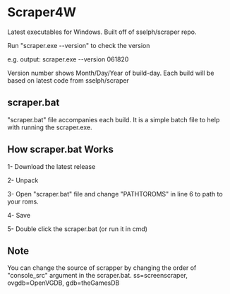 Scraper4W
=========

Latest executables for Windows. Built off of sselph/scraper repo.

Run "scraper.exe --version" to check the version

e.g. output:
scraper.exe --version
061820

Version number shows Month/Day/Year of build-day.
Each build will be based on latest code from sselph/scraper


scraper.bat
-----------
"scraper.bat" file accompanies each build. It is a simple batch file to help with running the scraper.exe.

How scraper.bat Works
---------------------
1- Download the latest release

2- Unpack

3- Open "scraper.bat" file and change "PATHTOROMS" in line 6 to path to your roms.

4- Save

5- Double click the scraper.bat (or run it in cmd)


Note
------
You can change the source of scrapper by changing the order of "console_src" argument in the scraper.bat. 
ss=screenscraper, ovgdb=OpenVGDB, gdb=theGamesDB
